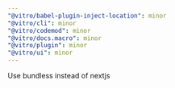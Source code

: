 ```yaml
---
"@vitro/babel-plugin-inject-location": minor
"@vitro/cli": minor
"@vitro/codemod": minor
"@vitro/docs.macro": minor
"@vitro/plugin": minor
"@vitro/ui": minor
---
```


Use bundless instead of nextjs
